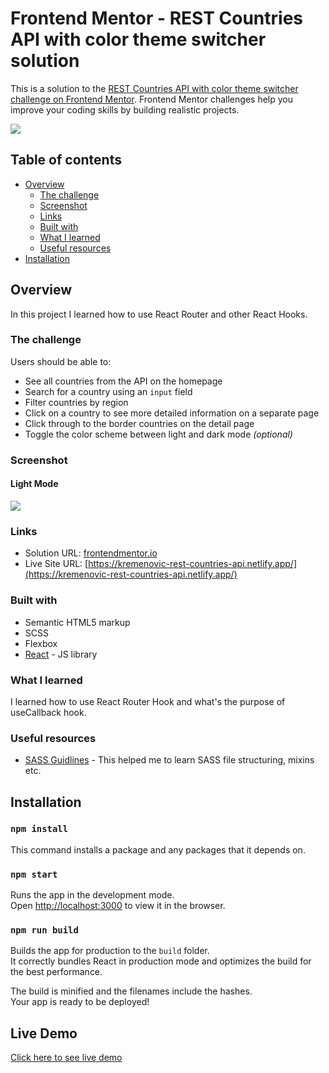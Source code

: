 # Frontend Mentor - REST Countries API with color theme switcher solution

This is a solution to the [REST Countries API with color theme switcher challenge on Frontend Mentor](https://www.frontendmentor.io/challenges/rest-countries-api-with-color-theme-switcher-5cacc469fec04111f7b848ca). Frontend Mentor challenges help you improve your coding skills by building realistic projects.

<a href="https://kremenovic-rest-countries-api.netlify.app/"><img src="https://i.imgur.com/a8B0twu.png"/></a>

## Table of contents

- [Overview](#overview)
  - [The challenge](#the-challenge)
  - [Screenshot](#screenshot)
  - [Links](#links)
  - [Built with](#built-with)
  - [What I learned](#what-i-learned)
  - [Useful resources](#useful-resources)
- [Installation](#installation)

## Overview

In this project I learned how to use React Router and other React Hooks.

### The challenge

Users should be able to:

- See all countries from the API on the homepage
- Search for a country using an `input` field
- Filter countries by region
- Click on a country to see more detailed information on a separate page
- Click through to the border countries on the detail page
- Toggle the color scheme between light and dark mode _(optional)_

### Screenshot

<h4>Light Mode</h4>

<img src="https://i.imgur.com/PqyP5r2.png"/>

### Links

- Solution URL: [frontendmentor.io](https://www.frontendmentor.io/solutions/rest-countries-api-react-app-EV6w84gk9)
- Live Site URL: [https://kremenovic-rest-countries-api.netlify.app/](https://kremenovic-rest-countries-api.netlify.app/)

### Built with

- Semantic HTML5 markup
- SCSS
- Flexbox
- [React](https://reactjs.org/) - JS library

### What I learned

I learned how to use React Router Hook and what's the purpose of useCallback hook.

### Useful resources

- [SASS Guidlines](https://sass-guidelin.es/#introduction) - This helped me to learn SASS file structuring, mixins etc.

## Installation

### `npm install`

This command installs a package and any packages that it depends on.

### `npm start`

Runs the app in the development mode.\
Open [http://localhost:3000](http://localhost:3000) to view it in the browser.

### `npm run build`

Builds the app for production to the `build` folder.\
It correctly bundles React in production mode and optimizes the build for the best performance.

The build is minified and the filenames include the hashes.\
Your app is ready to be deployed!

## Live Demo

<a href="https://kremenovic-rest-countries-api.netlify.app/">Click here to see live demo</a>
